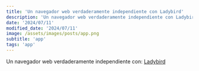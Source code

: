 ```yaml
---
title: 'Un navegador web verdaderamente independiente con Ladybird'
description: 'Un navegador web verdaderamente independiente con Ladybird.'
date: '2024/07/11'
modified_date: '2024/07/11'
image: /assets/images/posts/app.png
subtitle: 'app'
tags: 'app'
---
```


Un navegador web verdaderamente independiente con: [Ladybird](https://ladybird.org/)
